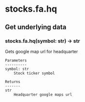 # stocks.fa.hq

## Get underlying data 
### stocks.fa.hq(symbol: str) -> str

Gets google map url for headquarter

    Parameters
    ----------
    symbol: str
        Stock ticker symbol

    Returns
    -------
    str
        Headquarter google maps url

